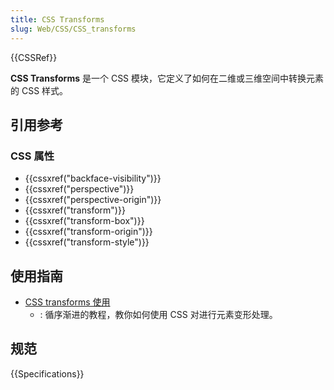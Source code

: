 ```yaml
---
title: CSS Transforms
slug: Web/CSS/CSS_transforms
---
```


{{CSSRef}}

**CSS Transforms** 是一个 CSS 模块，它定义了如何在二维或三维空间中转换元素的 CSS 样式。

## 引用参考

### CSS 属性

- {{cssxref("backface-visibility")}}
- {{cssxref("perspective")}}
- {{cssxref("perspective-origin")}}
- {{cssxref("transform")}}
- {{cssxref("transform-box")}}
- {{cssxref("transform-origin")}}
- {{cssxref("transform-style")}}

## 使用指南

- [CSS transforms 使用](/zh-CN/docs/Web/CSS/CSS_Transforms/Using_CSS_transforms)
  - : 循序渐进的教程，教你如何使用 CSS 对进行元素变形处理。

## 规范

{{Specifications}}
